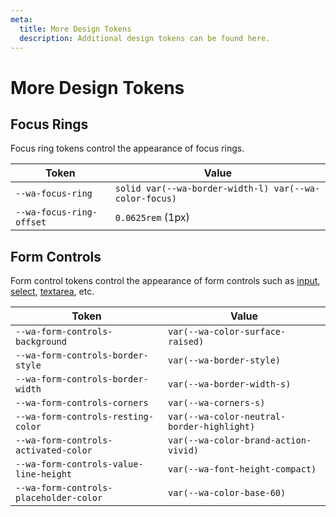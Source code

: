 ```yaml
---
meta:
  title: More Design Tokens
  description: Additional design tokens can be found here.
---
```


# More Design Tokens

## Focus Rings

Focus ring tokens control the appearance of focus rings.

| Token                    | Value                                                  |
| ------------------------ | ------------------------------------------------------ |
| `--wa-focus-ring`        | `solid var(--wa-border-width-l) var(--wa-color-focus)` |
| `--wa-focus-ring-offset` | `0.0625rem` (1px)                                      |

## Form Controls

Form control tokens control the appearance of form controls such as [input](/components/input), [select](/components/select), [textarea](/components/textarea), etc.

| Token                                  | Value                                      |
| -------------------------------------- | ------------------------------------------ |
| `--wa-form-controls-background`        | `var(--wa-color-surface-raised)`           |
| `--wa-form-controls-border-style`      | `var(--wa-border-style)`                   |
| `--wa-form-controls-border-width`      | `var(--wa-border-width-s)`                 |
| `--wa-form-controls-corners`           | `var(--wa-corners-s)`                      |
| `--wa-form-controls-resting-color`     | `var(--wa-color-neutral-border-highlight)` |
| `--wa-form-controls-activated-color`   | `var(--wa-color-brand-action-vivid)`       |
| `--wa-form-controls-value-line-height` | `var(--wa-font-height-compact)`            |
| `--wa-form-controls-placeholder-color` | `var(--wa-color-base-60)`                  |
